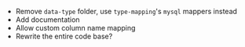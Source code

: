 + Remove `data-type` folder, use `type-mapping`'s `mysql` mappers instead
+ Add documentation
+ Allow custom column name mapping
+ Rewrite the entire code base?